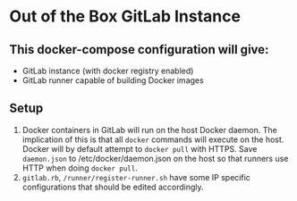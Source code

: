 # Out of the Box GitLab Instance

## This docker-compose configuration will give:
 - GitLab instance (with docker registry enabled)
 - GitLab runner capable of building Docker images

## Setup

1. Docker containers in GitLab will run on the host Docker daemon. The implication of this is that all `docker` commands will execute on the host. Docker will by default attempt to `docker pull` with HTTPS. Save `daemon.json` to /etc/docker/daemon.json on the host so that runners use HTTP when doing `docker pull`.
2. `gitlab.rb`, `/runner/register-runner.sh` have some IP specific configurations that should be edited accordingly.